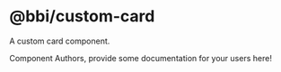 @bbi/custom-card
===============================================
A custom card component.

Component Authors, provide some documentation for your users here!